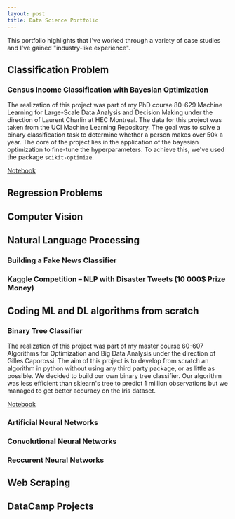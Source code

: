 ```yaml
---
layout: post
title: Data Science Portfolio
---
```


This portfolio highlights that I've worked through a variety of case studies and I've gained "industry-like experience".

## Classification Problem 

### Census Income Classification with Bayesian Optimization

The realization of this project was part of my PhD course 80-629 Machine Learning for Large-Scale Data Analysis and Decision Making under the direction of Laurent Charlin at HEC Montreal. The data for this project was taken from the UCI Machine Learning Repository. The goal was to solve a binary classification task to determine whether a person makes over 50k a year. The core of the project lies in the application of the bayesian optimization  to fine-tune the hyperparameters. To achieve this, we've used the package `scikit-optimize`.

<a href="https://nbviewer.jupyter.org/github/florentfettu/florentfettu.github.io/blob/master/Notebooks/Projet_final.ipynb" target="_blank">Notebook</a> 

## Regression Problems

## Computer Vision

## Natural Language Processing

### Building a Fake News Classifier

### Kaggle Competition – NLP with Disaster Tweets (10 000$ Prize Money)

## Coding ML and DL algorithms from scratch

### Binary Tree Classifier 

The realization of this project was part of my master course 60-607 Algorithms for Optimization and Big Data Analysis under the direction of Gilles Caporossi. The aim of this project is to develop from scratch an algorithm in python without using any third party package, or as little as possible. We decided to build our own binary tree classifier. Our algorithm was less efficient than sklearn's tree to predict 1 million observations but we managed to get better accuracy on the Iris dataset.

<a href="https://florentfettu.github.io/Notebooks/arbre_decision_clean.html" target="_blank">Notebook</a> 

### Artificial Neural Networks

### Convolutional Neural Networks

### Reccurent Neural Networks

## Web Scraping

## DataCamp Projects
